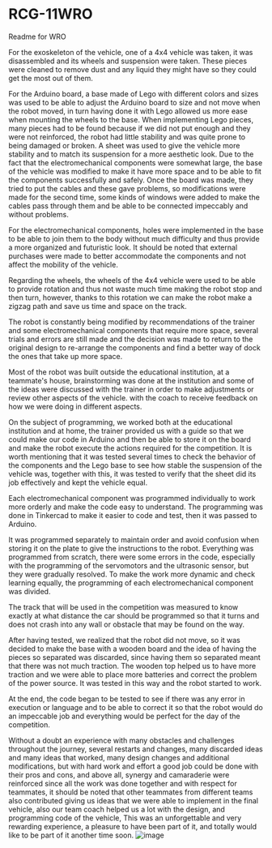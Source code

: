 # RCG-11WRO
Readme for WRO

For the exoskeleton of the vehicle, one of a 4x4 vehicle was taken, it was disassembled and its wheels and suspension were taken. These pieces were cleaned to remove dust and any liquid they might have so they could get the most out of them.

For the Arduino board, a base made of Lego with different colors and sizes was used to be able to adjust the Arduino board to size and not move when the robot moved, in turn having done it with Lego allowed us more ease when mounting the wheels to the base.
When implementing Lego pieces, many pieces had to be found because if we did not put enough and they were not reinforced, the robot had little stability and was quite prone to being damaged or broken.
A sheet was used to give the vehicle more stability and to match its suspension for a more aesthetic look. Due to the fact that the electromechanical components were somewhat large, the base of the vehicle was modified to make it have more space and to be able to fit the components successfully and safely. Once the board was made, they tried to put the cables and these gave problems, so modifications were made for the second time, some kinds of windows were added to make the cables pass through them and be able to be connected impeccably and without problems.

For the electromechanical components, holes were implemented in the base to be able to join them to the body without much difficulty and thus provide a more organized and futuristic look. It should be noted that external purchases were made to better accommodate the components and not affect the mobility of the vehicle.

Regarding the wheels, the wheels of the 4x4 vehicle were used to be able to provide rotation and thus not waste much time making the robot stop and then turn, however, thanks to this rotation we can make the robot make a zigzag path and save us time and space on the track.

The robot is constantly being modified by recommendations of the trainer and some electromechanical components that require more space, several trials and errors are still made and the decision was made to return to the original design to re-arrange the components and find a better way of dock the ones that take up more space.

Most of the robot was built outside the educational institution, at a teammate's house, brainstorming was done at the institution and some of the ideas were discussed with the trainer in order to make adjustments or review other aspects of the vehicle. with the coach to receive feedback on how we were doing in different aspects.

On the subject of programming, we worked both at the educational institution and at home, the trainer provided us with a guide so that we could make our code in Arduino and then be able to store it on the board and make the robot execute the actions required for the competition. It is worth mentioning that it was tested several times to check the behavior of the components and the Lego base to see how stable the suspension of the vehicle was, together with this, it was tested to verify that the sheet did its job effectively and kept the vehicle equal.

Each electromechanical component was programmed individually to work more orderly and make the code easy to understand. The programming was done in Tinkercad to make it easier to code and test, then it was passed to Arduino.

It was programmed separately to maintain order and avoid confusion when storing it on the plate to give the instructions to the robot. Everything was programmed from scratch, there were some errors in the code, especially with the programming of the servomotors and the ultrasonic sensor, but they were gradually resolved. To make the work more dynamic and check learning equally, the programming of each electromechanical component was divided.

The track that will be used in the competition was measured to know exactly at what distance the car should be programmed so that it turns and does not crash into any wall or obstacle that may be found on the way.

After having tested, we realized that the robot did not move, so it was decided to make the base with a wooden board and the idea of having the pieces so separated was discarded, since having them so separated meant that there was not much traction. The wooden top helped us to have more traction and we were able to place more batteries and correct the problem of the power source. It was tested in this way and the robot started to work.

At the end, the code began to be tested to see if there was any error in execution or language and to be able to correct it so that the robot would do an impeccable job and everything would be perfect for the day of the competition.

Without a doubt an experience with many obstacles and challenges throughout the journey, several restarts and changes, many discarded ideas and many ideas that worked, many design changes and additional modifications, but with hard work and effort a good job could be done with their pros and cons, and above all, synergy and camaraderie were reinforced since all the work was done together and with respect for teammates, it should be noted that other teammates from different teams also contributed giving us ideas that we were able to implement in the final vehicle, also our team coach helped us a lot with the design, and programming code of the vehicle, This was an unforgettable and very rewarding experience, a pleasure to have been part of it, and totally would like to be part of it another time soon.
![image](https://user-images.githubusercontent.com/112875361/189965536-7894bd3d-fd30-41bf-bd6a-4b8654aff23f.png)
